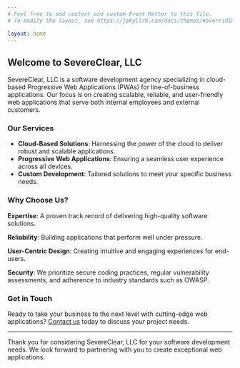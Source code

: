 ```yaml
---
# Feel free to add content and custom Front Matter to this file.
# To modify the layout, see https://jekyllrb.com/docs/themes/#overriding-theme-defaults

layout: home
---
```


<!-- markdownlint-disable MD041 -->
## Welcome to SevereClear, LLC

SevereClear, LLC is a software development agency specializing in cloud-based Progressive Web Applications (PWAs) for line-of-business applications. Our focus is on creating scalable, reliable, and user-friendly web applications that serve both internal employees and external customers.

### Our Services

- **Cloud-Based Solutions**: Harnessing the power of the cloud to deliver robust and scalable applications.
- **Progressive Web Applications**: Ensuring a seamless user experience across all devices.
- **Custom Development**: Tailored solutions to meet your specific business needs.

### Why Choose Us?

**Expertise**: A proven track record of delivering high-quality software solutions.

**Reliability**: Building applications that perform well under pressure.

**User-Centric Design**: Creating intuitive and engaging experiences for end-users.

**Security**: We prioritize secure coding practices, regular vulnerability assessments, and adherence to industry standards such as OWASP.

### Get in Touch

Ready to take your business to the next level with cutting-edge web applications? [Contact us](mailto:info@severeclear.com) today to discuss your project needs.

---

Thank you for considering SevereClear, LLC for your software development needs. We look forward to partnering with you to create exceptional web applications.

